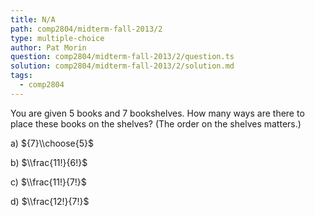 ```yaml
---
title: N/A
path: comp2804/midterm-fall-2013/2
type: multiple-choice
author: Pat Morin
question: comp2804/midterm-fall-2013/2/question.ts
solution: comp2804/midterm-fall-2013/2/solution.md
tags:
  - comp2804
---
```


You are given 5 books and 7 bookshelves. How many ways are there to place these books on the shelves? (The order on the shelves matters.)

a) ${7}\\choose{5}$

b) $\\frac{11!}{6!}$

c) $\\frac{11!}{7!}$

d) $\\frac{12!}{7!}$
